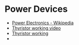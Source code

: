 # Power Devices
- [Power Electronics - Wikipedia](https://en.wikipedia.org/wiki/Power_electronics)
- [Thyristor working video](https://www.youtube.com/watch?v=0AgPUikpvpM)
- [Thyristor working](https://www.electronicsforu.com/technology-trends/learn-electronics/thyristor-working#:~:text=Working%20Principle%20of%20a%20Thyristor,%3A%20anode%2C%20gate%20and%20cathode.)
- 